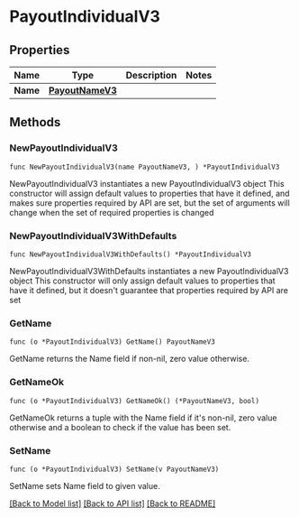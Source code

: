 # PayoutIndividualV3

## Properties

Name | Type | Description | Notes
------------ | ------------- | ------------- | -------------
**Name** | [**PayoutNameV3**](PayoutNameV3.md) |  | 

## Methods

### NewPayoutIndividualV3

`func NewPayoutIndividualV3(name PayoutNameV3, ) *PayoutIndividualV3`

NewPayoutIndividualV3 instantiates a new PayoutIndividualV3 object
This constructor will assign default values to properties that have it defined,
and makes sure properties required by API are set, but the set of arguments
will change when the set of required properties is changed

### NewPayoutIndividualV3WithDefaults

`func NewPayoutIndividualV3WithDefaults() *PayoutIndividualV3`

NewPayoutIndividualV3WithDefaults instantiates a new PayoutIndividualV3 object
This constructor will only assign default values to properties that have it defined,
but it doesn't guarantee that properties required by API are set

### GetName

`func (o *PayoutIndividualV3) GetName() PayoutNameV3`

GetName returns the Name field if non-nil, zero value otherwise.

### GetNameOk

`func (o *PayoutIndividualV3) GetNameOk() (*PayoutNameV3, bool)`

GetNameOk returns a tuple with the Name field if it's non-nil, zero value otherwise
and a boolean to check if the value has been set.

### SetName

`func (o *PayoutIndividualV3) SetName(v PayoutNameV3)`

SetName sets Name field to given value.



[[Back to Model list]](../README.md#documentation-for-models) [[Back to API list]](../README.md#documentation-for-api-endpoints) [[Back to README]](../README.md)


